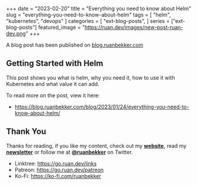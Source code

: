 +++
date = "2023-02-20"
title = "Everything you need to know about Helm"
slug = "everything-you-need-to-know-about-helm"
tags = [
    "helm",
    "kubernetes",
    "devops"
]
categories = [
    "ext-blog-posts",
]
series = ["ext-blog-posts"]
featured_image = "https://ruan.dev/images/new-post-ruan-dev.png"
+++

A blog post has been published on [blog.ruanbekker.com](https://blog.ruanbekker.com/blog/2023/01/24/everything-you-need-to-know-about-helm/)

## Getting Started with Helm

This post shows you what is helm, why you need it, how to use it with Kubernetes and what value it can add.

To read more on the post, view it here:

- https://blog.ruanbekker.com/blog/2023/01/24/everything-you-need-to-know-about-helm/

## Thank You

Thanks for reading, if you like my content, check out my **[website](https://ruan.dev)**, read my **[newsletter](http://digests.ruanbekker.com/?via=ruan-dot-dev-blog)** or follow me at **[@ruanbekker](https://twitter.com/ruanbekker)** on Twitter.

- Linktree: https://go.ruan.dev/links
- Patreon: https://go.ruan.dev/patreon
- Ko-Fi: https://ko-fi.com/ruanbekker
